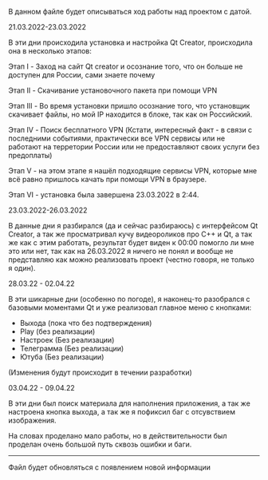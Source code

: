 В данном файле будет описываться ход работы над проектом с датой.

21.03.2022-23.03.2022

В эти дни происходила установка и настройка Qt Creator, происходила она в несколько этапов:

Этап I - Заход на сайт Qt creator и осознание того, что он больше не доступен для России, сами знаете почему

Этап II - Скачивание установочного пакета при помощи VPN

Этап III - Во время установки пришло осознание того, что установщик скачивает файлы, но мой IP находится в блоке, так как он Российский.

Этап IV - Поиск бесплатного VPN (Кстати, интересный факт - в связи с последними событиями, практически все VPN сервисы или не работают на терретории России или не 
предоставляют своих услуги без предоплаты)

Этап V - на этом этапе я нашёл подходящие сервисы VPN, которые мне всё равно пришлось качать при помощи VPN в браузере.

Этап VI - установка была завершена 23.03.2022 в 2:44.

23.03.2022-26.03.2022

В данные дни я разбирался (да и сейчас разбираюсь) с интерфейсом Qt Creator, а так же просматривал кучу видеороликов про C++ и Qt, а так же как с этим работать, результат будет виден к 00:00 помогло ли мне это или нет, так как на 26.03.2022 я ничего не понял и вообще не представляю как можно реализовать проект (честно говоря, не только я один).

28.03.22 - 02.04.22

В эти шикарные дни  (особенно по погоде), я наконец-то разобрался с базовыми моментами Qt и уже реализовал главное меню с кнопками:

- Выхода (пока что без подтверждения)
- Play (без реализации)
- Настроек (Без реализации)
- Телеграмма (Без реализации)
- Ютуба (Без реализации)

(Изменения будут происходит в течении разработки)

03.04.22 - 09.04.22

В эти дни был поиск материала для наполнения приложения, а так же настроена кнопка выхода, а так же я пофиксил баг с отсувствием изображения.

На словах проделано мало работы, но в действительности был проделан очень большой путь сквозь ошибки и баги.
____________________________
Файл будет обновляться с появлением новой информации
